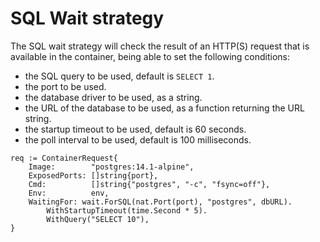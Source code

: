 # SQL Wait strategy

The SQL wait strategy will check the result of an HTTP(S) request that is available in the container, being able to set the following conditions:

- the SQL query to be used, default is `SELECT 1`.
- the port to be used.
- the database driver to be used, as a string.
- the URL of the database to be used, as a function returning the URL string.
- the startup timeout to be used, default is 60 seconds.
- the poll interval to be used, default is 100 milliseconds.

```golang
req := ContainerRequest{
    Image:        "postgres:14.1-alpine",
    ExposedPorts: []string{port},
    Cmd:          []string{"postgres", "-c", "fsync=off"},
    Env:          env,
    WaitingFor: wait.ForSQL(nat.Port(port), "postgres", dbURL).
        WithStartupTimeout(time.Second * 5).
        WithQuery("SELECT 10"),
}
```
